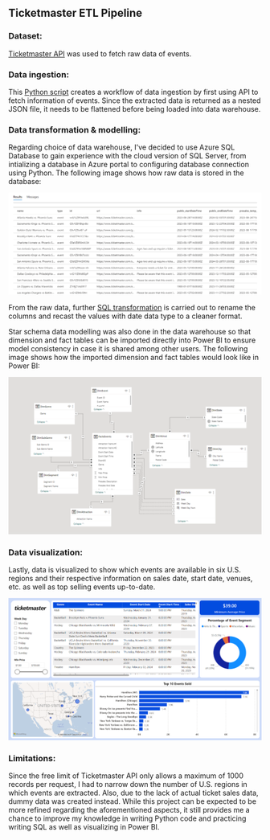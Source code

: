 
## Ticketmaster ETL Pipeline

### Dataset:

[Ticketmaster API](https://developer.ticketmaster.com/) was used to fetch raw data of events.

### Data ingestion:

This [Python script](Python%20&%20SQL/ingest_data.py) creates a workflow of data ingestion by first using API to fetch information of events. Since the extracted data is returned as a nested JSON file, it needs to be flattened before being loaded into data warehouse. 

### Data transformation & modelling:
Regarding choice of data warehouse, I've decided to use Azure SQL Database to gain experience with the cloud version of SQL Server, from intializing a database in Azure portal to configuring database connection using Python. The following image shows how raw data is stored in the database:

![azure_data](images/azure_data.png)

From the raw data, further [SQL transformation](Python%20&%20SQL/transform_data.sql) is carried out to rename the columns and recast the values with date data type to a cleaner format. 

Star schema data modelling was also done in the data warehouse so that dimension and fact tables can be imported directly into Power BI to ensure model consistency in case it is shared among other users. The following image shows how the imported dimension and fact tables would look like in Power BI:

![data_model](images/data_model.png)

### Data visualization:
Lastly, data is visualized to show which events are available in six U.S. regions and their respective information on sales date, start date, venues, etc. as well as top selling events up-to-date.

![dashboard](images/dashboard.png)

### Limitations:
Since the free limit of Ticketmaster API only allows a maximum of 1000 records per request, I had to narrow down the number of U.S. regions in which events are extracted. Also, due to the lack of actual ticket sales data, dummy data was created instead. While this project can be expected to be more refined regarding the aforementioned aspects, it still provides me a chance to improve my knowledge in writing Python code and practicing writing SQL as well as visualizing in Power BI.
